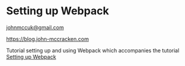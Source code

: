 # Setting up Webpack

johnmccuk@gmail.com

https://blog.john-mccracken.com

Tutorial setting up and using Webpack which accompanies the tutorial [Setting up Webpack](https://blog.john-mccracken.com/setting-up-webpack)


